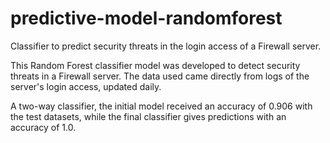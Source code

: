 # predictive-model-randomforest
Classifier to predict security threats in the login access of a Firewall server.

This Random Forest classifier model was developed to detect security threats in a Firewall server. The data used came directly from logs of the server's login access, updated daily.

A two-way classifier, the initial model received an accuracy of 0.906 with the test datasets, while the final classifier gives predictions with an accuracy of 1.0. 
